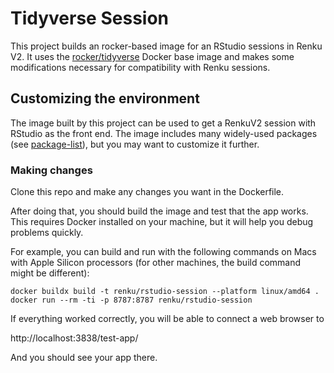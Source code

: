 # Tidyverse Session

This project builds an rocker-based image for an RStudio sessions in Renku V2. It uses the [rocker/tidyverse](https://rocker-project.org/images/versioned/rstudio.html) Docker base image and makes some modifications necessary for compatibility with Renku sessions.

## Customizing the environment

The image built by this project can be used to get a RenkuV2 session with RStudio as the front end. The image includes many widely-used packages (see [package-list](https://rocker-project.org/images/versioned/rstudio.html#overview)), but you may want to customize it further.

### Making changes

Clone this repo and make any changes you want in the Dockerfile.

After doing that, you should build the image and test that the app works. This requires Docker installed on your machine, but it will help you debug problems quickly.

For example, you can build and run with the following commands on Macs with Apple Silicon processors (for other machines, the build command might be different):

```
docker buildx build -t renku/rstudio-session --platform linux/amd64 .
docker run --rm -ti -p 8787:8787 renku/rstudio-session
```

If everything worked correctly, you will be able to connect a web browser to

http://localhost:3838/test-app/

And you should see your app there.
